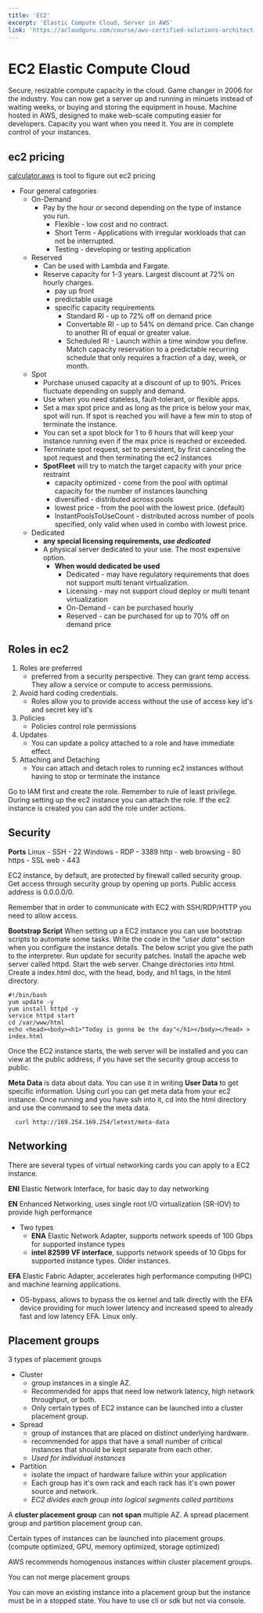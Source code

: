 ```yaml
---
title: 'EC2'
excerpt: 'Elastic Compute Cloud, Server in AWS'
link: 'https://acloudguru.com/course/aws-certified-solutions-architect-associate-saa-c02'
---
```


# EC2 Elastic Compute Cloud

Secure, resizable compute capacity in the cloud. Game changer in 2006 for the industry. You can now get a server up and running in minuets instead of waiting weeks, or buying and storing the equipment in house. Machine hosted in AWS, designed to make web-scale computing easier for developers. Capacity you want when you need it. You are in complete control of your instances.

## ec2 pricing

[calculator.aws](https://calculator.aws/#/) is tool to figure out ec2 pricing

- Four general categories
  - On-Demand
    - Pay by the hour or second depending on the type of instance you run.
      - Flexible - low cost and no contract.
      - Short Term - Applications with irregular workloads that can not be interrupted.
      - Testing - developing or testing application
  - Reserved
    - Can be used with Lambda and Fargate.
    - Reserve capacity for 1-3 years. Largest discount at 72% on hourly charges.
      - pay up front
      - predictable usage
      - specific capacity requirements
        - Standard RI - up to 72% off on demand price
        - Convertable RI - up to 54% on demand price. Can change to another RI of equal or greater value.
        - Scheduled RI - Launch within a time window you define. Match capacity reservation to a predictable recurring schedule that only requires a fraction of a day, week, or month.
  - Spot
    - Purchase unused capacity at a discount of up to 90%. Prices fluctuate depending on supply and demand.
    - Use when you need stateless, fault-tolerant, or flexible apps.
    - Set a max spot price and as long as the price is below your max, spot will run. If spot is reached you will have a few min to stop of terminate the instance.
    - You can set a spot block for 1 to 6 hours that will keep your instance running even if the max price is reached or exceeded.
    - Terminate spot request, set to persistent, by first canceling the spot request and then terminating the ec2 instances
    - **SpotFleet** will try to match the target capacity with your price restraint
      - capacity optimized - come from the pool with optimal capacity for the number of instances launching
      - diversified - distributed across pools
      - lowest price - from the pool with the lowest price. (default)
      - InstantPoolsToUseCount - distributed across number of pools specified, only valid when used in combo with lowest price.
  - Dedicated
    - **any special licensing requirements, _use dedicated_**
    - A physical server dedicated to your use. The most expensive option.
      - **When would dedicated be used**
        - Dedicated - may have regulatory requirements that does not support multi tenant virtualization.
        - Licensing - may not support cloud deploy or multi tenant virtualization
        - On-Demand - can be purchased hourly
        - Reserved - can be purchased for up to 70% off on demand price

## Roles in ec2

1. Roles are preferred
   - preferred from a security perspective. They can grant temp access. They allow a service or compute to access permissions.
2. Avoid hard coding credentials.
   - Roles allow you to provide access without the use of access key id's and secret key id's
3. Policies
   - Policies control role permissions
4. Updates
   - You can update a policy attached to a role and have immediate effect.
5. Attaching and Detaching
   - You can attach and detach roles to running ec2 instances without having to stop or terminate the instance

Go to IAM first and create the role. Remember to rule of least privilege. During setting up the ec2 instance you can attach the role. If the ec2 instance is created you can add the role under actions.

## Security

**Ports**
Linux - SSH - 22
Windows - RDP - 3389
http - web browsing - 80
https - SSL web - 443

EC2 instance, by default, are protected by firewall called security group. Get access through security group by opening up ports. Public access address is 0.0.0.0/0.

Remember that in order to communicate with EC2 with SSH/RDP/HTTP you need to allow access.

**Bootstrap Script**
When setting up a EC2 instance you can use bootstrap scripts to automate some tasks. Write the code in the _"user data"_ section when you configure the instance details. The below script you give the path to the interpreter. Run update for security patches. Install the apache web server called httpd. Start the web server. Change directories into html. Create a index.html doc, with the head, body, and h1 tags, in the html directory.

```
#!/bin/bash
yum update -y
yum install httpd -y
service httpd start
cd /var/www/html
echo <head><body><h1>"Today is gonna be the day"</h1></body></head> > index.html
```

Once the EC2 instance starts, the web server will be installed and you can view at the public address, if you have set the security group access to public.

**Meta Data** is data about data. You can use it in writing **User Data** to get specific information. Using curl you can get meta data from your ec2 instance. Once running and you have ssh into it, cd into the html directory and use the command to see the meta data.

```
  curl http://169.254.169.254/letest/meta-data
```

## Networking

There are several types of virtual networking cards you can apply to a EC2 instance.

**ENI**
Elastic Network Interface, for basic day to day networking

**EN**
Enhanced Networking, uses single root I/O virtualization (SR-IOV) to provide high performance

- Two types
  - **ENA** Elastic Network Adapter, supports network speeds of 100 Gbps for supported instance types
  - **intel 82599 VF interface**, supports network speeds of 10 Gbps for supported instance types. Older instances.

**EFA**
Elastic Fabric Adapter, accelerates high performance computing (HPC) and machine learning applications.

- OS-bypass, allows to bypass the os kernel and talk directly with the EFA device providing for much lower latency and increased speed to already fast and low latency EFA. Linux only.

## Placement groups

3 types of placement groups

- Cluster
  - group instances in a single AZ.
  - Recommended for apps that need low network latency, high network throughput, or both.
  - Only certain types of EC2 instance can be launched into a cluster placement group.
- Spread
  - group of instances that are placed on distinct underlying hardware.
  - recommended for apps that have a small number of critical instances that should be kept separate from each other.
  - _Used for individual instances_
- Partition
  - isolate the impact of hardware failure within your application
  - Each group has it's own rack and each rack has it's own power source and network.
  - _EC2 divides each group into logical segments called partitions_

A **cluster placement group** can **not span** multiple AZ. A spread placement group and partition placement group can.

Certain types of instances can be launched into placement groups. (compute optimized, GPU, memory optimized, storage optimized)

AWS recommends homogenous instances within cluster placement groups.

You can not merge placement groups

You can move an existing instance into a placement group but the instance must be in a stopped state. You have to use cli or sdk but not via console.
